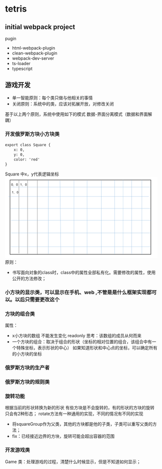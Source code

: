 # tetris

## initial webpack project
pugin
- html-webpack-plugin
- clean-webpack-plugin
- webpack-dev-server
- ts-loader
- typescript

## 游戏开发
- 单一智能原则：每个类只做与他相关的事情
- 关闭原则：系统中的类，应该对拓展开放，对修改关闭

基于以上两个原则，系统中使用如下的模式
数据-界面分离模式（数据和界面解耦）

### 开发俄罗斯方块小方块类
```
export class Square {
    x: 0,
    y: 0,
    color: 'red'
}
```
Square 中x，y代表逻辑坐标
<img src="./src/assets/wangge.png">
原则：
- 书写面向对象的class时，class中的属性全部私有化。需要修改的属性，使用公开的方法修改；


### 小方块的显示类，可以显示在手机、web ,不管是是什么框架实现都可以。以后只需要更改这个

### 方块的组合类
属性：
- x小方块的数组 不能发生变化   readonly
思考：该数组的成员从何而来
- 一个方块的组合：取决于组合的形状（坐标的相对位置的组合，该组合中有一个特殊坐标，表示形状的中心）
如果知道形状和中心点的坐标，可以确定所有的小方块的坐标

### 俄罗斯方块的生产者

### 俄罗斯方块的规则类

### 旋转功能
根据当前的形状转换为新的形状
有些方块是不会旋转的，有的形状的方块的旋转只会有2种形态；
rotate方法有一种通用的实现，不同的情况有不同的实现
- 将squareGroup作为父类，其他的方块都是他的子类，子类可以重写父类的方法；
- fix：已经接近边界的方块，旋转可能会超出容器的范围

### 开发游戏类
Game 类：处理游戏的过程，清楚什么时候显示，但是不知道如何显示；